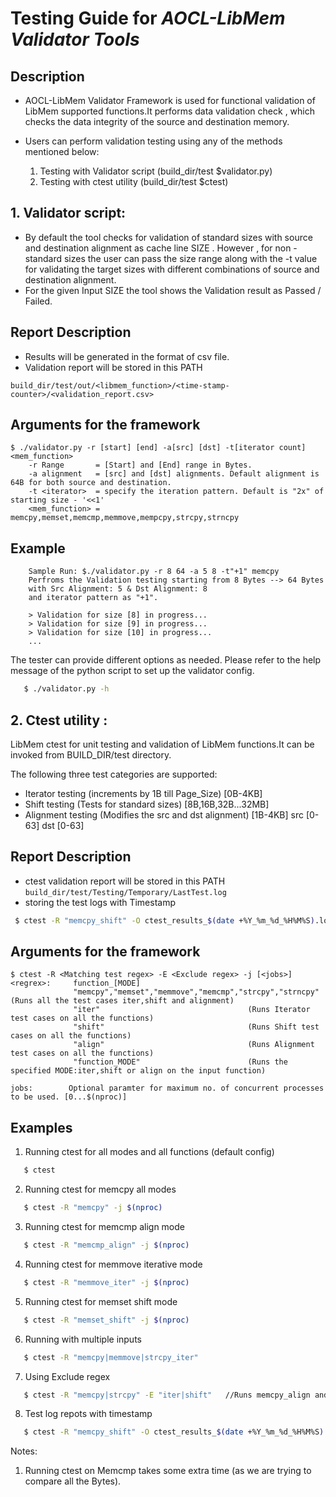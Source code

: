 # Testing Guide for **_AOCL-LibMem Validator Tools_**

## Description
- AOCL-LibMem Validator Framework is used for functional validation of LibMem supported functions.It performs data validation check , which checks the data integrity of the source and destination memory.

- Users can perform validation testing using any of the methods mentioned below:
   1. Testing with Validator script (build_dir/test $validator.py)
   2. Testing with ctest utility (build_dir/test $ctest)

## 1. Validator script:

- By default the tool checks for validation of standard sizes with source and destination alignment as cache line SIZE . However , for non - standard sizes the user can pass the size range  along with the -t <iterator> value for validating the target sizes with different combinations of source and destination alignment.
 - For the given Input SIZE the tool shows the Validation result as
Passed / Failed.


## Report Description
  - Results will be generated in the format of csv file.
  - Validation report will be stored in this PATH
```
build_dir/test/out/<libmem_function>/<time-stamp-counter>/<validation_report.csv>
```

## Arguments for the framework


    $ ./validator.py -r [start] [end] -a[src] [dst] -t[iterator count] <mem_function>
        -r Range       = [Start] and [End] range in Bytes.
        -a alignment   = [src] and [dst] alignments. Default alignment is 64B for both source and destination.
        -t <iterator>  = specify the iteration pattern. Default is "2x" of starting size - '<<1'
        <mem_function> = memcpy,memset,memcmp,memmove,mempcpy,strcpy,strncpy

## Example
        Sample Run: $./validator.py -r 8 64 -a 5 8 -t"+1" memcpy
        Perfroms the Validation testing starting from 8 Bytes --> 64 Bytes
        with Src Alignment: 5 & Dst Alignment: 8
        and iterator pattern as "+1".

        > Validation for size [8] in progress...
        > Validation for size [9] in progress...
        > Validation for size [10] in progress...
        ...



The tester can provide different options as needed. Please refer to the help message
of the python script to set up  the validator config.
```sh
   $ ./validator.py -h
```

## 2. Ctest utility :
LibMem ctest for unit testing and validation of LibMem functions.It can be invoked from BUILD_DIR/test directory.

The following three test categories are supported:
- Iterator testing (increments by 1B till Page_Size)  [0B-4KB]
- Shift testing (Tests for standard sizes)  [8B,16B,32B...32MB]
- Alignment testing (Modifies the src and dst alignment)  [1B-4KB]   src [0-63]   dst [0-63]

## Report Description
  - ctest validation report will be stored in this PATH
        ```
        build_dir/test/Testing/Temporary/LastTest.log
        ```
  - storing the test logs with Timestamp
  ```sh
   $ ctest -R "memcpy_shift" -O ctest_results_$(date +%Y_%m_%d_%H%M%S).log
```
## Arguments for the framework

    $ ctest -R <Matching test regex> -E <Exclude regex> -j [<jobs>]
    <regrex>:     function_[MODE]
                  "memcpy","memset","memmove","memcmp","strcpy","strncpy"   (Runs all the test cases iter,shift and alignment)
                  "iter"                                 (Runs Iterator test cases on all the functions)
                  "shift"                                (Runs Shift test cases on all the functions)
                  "align"                                (Runs Alignment test cases on all the functions)
                  "function_MODE"                        (Runs the specified MODE:iter,shift or align on the input function)

    jobs:        Optional paramter for maximum no. of concurrent processes to be used. [0...$(nproc)]

## Examples

1. Running ctest for all modes and all functions (default config)
```sh
   $ ctest
```
2. Running ctest for memcpy all modes
```sh
   $ ctest -R "memcpy" -j $(nproc)
```
3. Running ctest for memcmp align mode
```sh
   $ ctest -R "memcmp_align" -j $(nproc)
```
4. Running ctest for memmove iterative mode
```sh
   $ ctest -R "memmove_iter" -j $(nproc)
```
5. Running ctest for memset shift mode
```sh
   $ ctest -R "memset_shift" -j $(nproc)
```
6. Running with multiple inputs
```sh
   $ ctest -R "memcpy|memmove|strcpy_iter"
```
7. Using Exclude regex
```sh
   $ ctest -R "memcpy|strcpy" -E "iter|shift"   //Runs memcpy_align and strcpy_align ;ignores iter and shift test cases.
```
8. Test log repots with timestamp
```sh
   $ ctest -R "memcpy_shift" -O ctest_results_$(date +%Y_%m_%d_%H%M%S).log
```

Notes:
1. Running ctest on Memcmp takes some extra time (as we are trying to compare all the Bytes).

